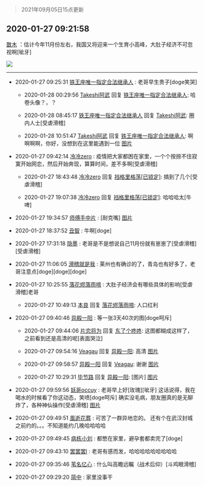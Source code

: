 > 2021年09月05日15点更新
<link rel="stylesheet" href="https://cdn.jsdelivr.net/gh/taotie6/sampleJSON@main/css/photo_show.css">


 ## 2020-01-27 09:21:58 

 [㪚木](https://www.coolapk.com/feed/16106649?shareKey=YzAyMjI4NGJjZmQ2NjEzMTc1Mjg~) ：估计今年11月份左右，我国又将迎来一个生育小高峰，大肚子经济不可忽视啊[呲牙] 

<div class="album">
<img class="img-item" src="http://image.coolapk.com/feed/2019/0314/14/1081091_1552545126_9026@277x194.gif" />
</div>

 ------- 

- 2020-01-27 09:25:31 [铁王座唯一指定合法继承人](uid=796638) : 老哥早生贵子[doge笑哭] 

    - 2020-01-28 00:29:56 [Takeshi阿武](uid=2891233) 回复 [铁王座唯一指定合法继承人](uid=796638): 哈卷头像？，？ 

    - 2020-01-28 08:45:17 [铁王座唯一指定合法继承人](uid=796638) 回复 [Takeshi阿武](uid=2891233): 圈内人士[受虐滑稽] 

    - 2020-01-28 10:51:47 [Takeshi阿武](uid=2891233) 回复 [铁王座唯一指定合法继承人](uid=796638): 啊啊啊啊，你好，没想到在这里能遇到一位 [图片](http://image.coolapk.com/feed/2020/0127/21/2891233_641ffe99_0533_6636@167x198.jpeg)

- 2020-01-27 09:42:14 [冷冷zero](uid=1161800) : 疫情把大家都困在家里，一个个按捺不住寂寞开始网恋，然后开始奔现，算算时间，差不多啊[受虐滑稽] 

    - 2020-01-27 18:43:48 [冷冷zero](uid=1161800) 回复 [裆格里格荡[已锁定]](uid=644945): 搞到了几个[受虐滑稽] 

    - 2020-01-27 19:07:38 [冷冷zero](uid=1161800) 回复 [裆格里格荡[已锁定]](uid=644945): 哈哈哈太[牛啤] 

- 2020-01-27 19:34:57 [师傅手中片](uid=1467971) : [耐克嘴] [图片](http://image.coolapk.com/feed/2020/0127/19/1467971_73b5e4cc_4895_2663@826x551.jpeg)

- 2020-01-27 18:37:52 [丑智](uid=1648114) : 牛啊[doge] 

- 2020-01-27 17:31:18 [隐墨](uid=683778) : 老哥是不是想说自己11月份就有崽崽了[受虐滑稽][受虐滑稽] 

- 2020-01-27 11:06:05 [滑稽就是我](uid=1648504) : 莱州也有确诊的了，青岛也有好多了，老哥注意点[doge][doge][doge] 

- 2020-01-27 10:25:55 [落花烬落雨啼](uid=1966083) : 大肚子经济会有哪些具体的影响[受虐滑稽]老哥 

    - 2020-01-27 10:49:13 [本良](uid=485458) 回复 [落花烬落雨啼](uid=1966083): 人口红利 

- 2020-01-27 09:40:46 [异殿一阳](uid=2299273) : 等一张3天40次的图[doge呵斥] 

    - 2020-01-27 09:44:06 [片恋将为](uid=3103451) 回复 [东了个咚咚](uid=1194756): 这图都糊成这样了，之前看到还是高清的呢[表面哭泣] 

    - 2020-01-27 09:54:16 [Veagau](uid=691610) 回复 [异殿一阳](uid=2299273): 高清 [图片](http://image.coolapk.com/feed/2020/0127/09/691610_6e777429_0056_0109@1080x2337.jpeg)

    - 2020-01-27 09:58:57 [异殿一阳](uid=2299273) 回复 [Veagau](uid=691610): 谢谢 [图片](http://image.coolapk.com/feed/2020/0127/09/2299273_c8db3ead_0336_2801@720x1280.jpeg)

    - 2020-01-27 10:29:31 [毕节路](uid=1512528) 回复 [异殿一阳](uid=2299273): [图片] [图片](http://image.coolapk.com/feed/2020/0127/10/1512528_423ca028_2169_932@722x4477.jpeg)

- 2020-01-27 09:59:56 [妖哥occuy](uid=1388591) : 老哥早上好[玫瑰][呲牙]
这话说得，我在喝水的时候看了你这动态，笑喷[doge呵斥]
确实没毛病，朋友圈真的是无聊炸了，各种神仙操作[受虐滑稽] [图片](http://image.coolapk.com/feed/2020/0127/09/1388591_a8c7a5f9_0395_4466@61x65.jpeg)

- 2020-01-27 09:49:51 [風逝花葬](uid=739984) : 可苦了一群异地恋的。
还有个在武汉封城之前约的。。。不知道能约几晚哈哈哈哈 

- 2020-01-27 09:49:45 [病栋小刘](uid=1558516) : 都憋在家里，避孕套都卖完了[doge] 

- 2020-01-27 09:43:10 [罢罢罢l](uid=1444802) : 老哥有感而发，哈哈哈哈哈哈哈哈哈 

- 2020-01-27 09:35:46 [苇名亿心](uid=1968788) : 什么叫高瞻远瞩（战术后仰）[斗鸡眼滑稽] 

- 2020-01-27 09:29:20 [简中](uid=1035343) : 家里没事干 

